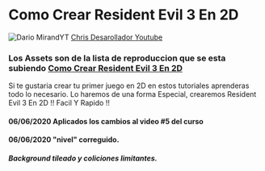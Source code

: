 # Como Crear Resident Evil 3 En 2D


![Dario MirandYT](https://i.imgur.com/K3f6WWZ.jpg)
 [Chris Desarollador Youtube](https://www.youtube.com/channel/UCnnPcNv7kxrhLFwukiwNM1g)
### Los Assets son de la lista de reproduccion que se esta subiendo [Como Crear Resident Evil 3 En 2D](https://www.youtube.com/playlist?list=PLX123YkurzGSzg5kGystIlJFu98kn7E6r)
 
Si te gustaria crear tu primer juego en 2D en estos tutoriales aprenderas todo lo necesario. Lo haremos de una forma Especial, crearemos Resident Evil 3 En 2D !!  Facil Y Rapido !!

#### 06/06/2020 Aplicados los cambios al video #5 del curso

#### 06/06/2020 "nivel" correguido. 
##### Background tileado y coliciones limitantes.

